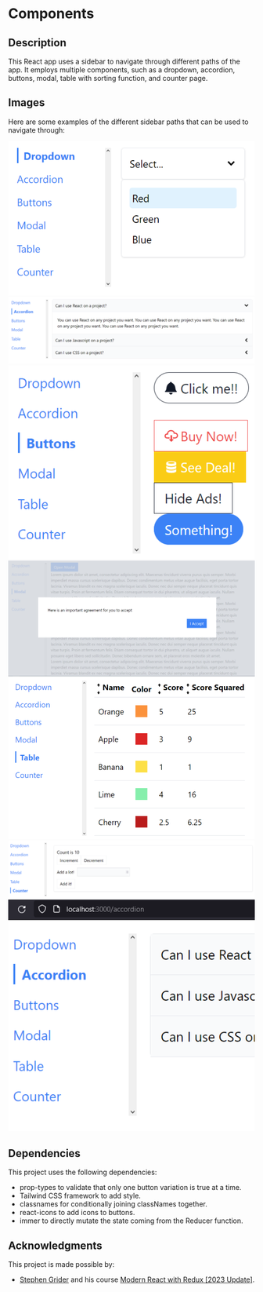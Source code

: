 # Components

## Description

This React app uses a sidebar to navigate through different paths of the app. It employs multiple components, such as a dropdown, accordion, buttons, modal, table with sorting function, and counter page.

## Images

Here are some examples of the different sidebar paths that can be used to navigate through:

![Dropdown](images/Dropdown.PNG)
![Accordion](images/Accordion.PNG)
![Buttons](images/Buttons.PNG)
![Modal](images/Modal.PNG)
![Table](images/Table.PNG)
![Counter](images/Counter.PNG)
![Paths](images/Paths.PNG)

## Dependencies

This project uses the following dependencies:

- prop-types to validate that only one button variation is true at a time.
- Tailwind CSS framework to add style.
- classnames for conditionally joining classNames together.
- react-icons to add icons to buttons.
- immer to directly mutate the state coming from the Reducer function.

## Acknowledgments

This project is made possible by:

- [Stephen Grider](https://www.udemy.com/user/sgslo/) and his course [Modern React with Redux [2023 Update]](https://www.udemy.com/course/react-redux/).
